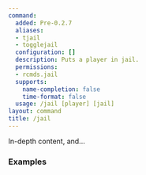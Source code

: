 ```yaml
---
command:
  added: Pre-0.2.7
  aliases:
  - tjail
  - togglejail
  configuration: []
  description: Puts a player in jail.
  permissions:
  - rcmds.jail
  supports:
    name-completion: false
    time-format: false
  usage: /jail [player] [jail]
layout: command
title: /jail
---
```


In-depth content, and...

### Examples

